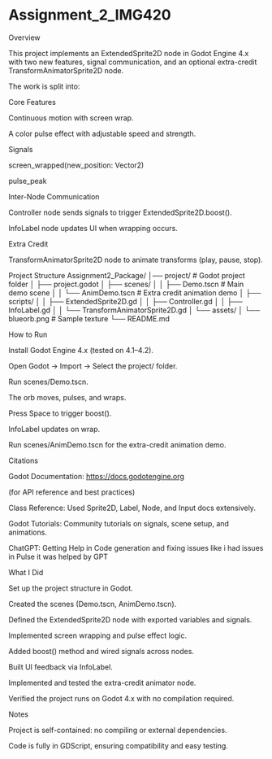 # Assignment_2_IMG420

Overview

This project implements an ExtendedSprite2D node in Godot Engine 4.x with two new features, signal communication, and an optional extra-credit TransformAnimatorSprite2D node.

The work is split into:

Core Features

Continuous motion with screen wrap.

A color pulse effect with adjustable speed and strength.

Signals

screen_wrapped(new_position: Vector2)

pulse_peak

Inter-Node Communication

Controller node sends signals to trigger ExtendedSprite2D.boost().

InfoLabel node updates UI when wrapping occurs.

Extra Credit

TransformAnimatorSprite2D node to animate transforms (play, pause, stop).

Project Structure
Assignment2_Package/
│── project/                # Godot project folder
│   ├── project.godot
│   ├── scenes/
│   │   ├── Demo.tscn        # Main demo scene
│   │   └── AnimDemo.tscn    # Extra credit animation demo
│   ├── scripts/
│   │   ├── ExtendedSprite2D.gd
│   │   ├── Controller.gd
│   │   ├── InfoLabel.gd
│   │   └── TransformAnimatorSprite2D.gd
│   └── assets/
│       └── blueorb.png      # Sample texture
└── README.md

How to Run

Install Godot Engine 4.x (tested on 4.1–4.2).

Open Godot → Import → Select the project/ folder.

Run scenes/Demo.tscn.

The orb moves, pulses, and wraps.

Press Space to trigger boost().

InfoLabel updates on wrap.

Run scenes/AnimDemo.tscn for the extra-credit animation demo.

Citations

Godot Documentation: https://docs.godotengine.org

(for API reference and best practices)

Class Reference: Used Sprite2D, Label, Node, and Input docs extensively.

Godot Tutorials: Community tutorials on signals, scene setup, and animations.

ChatGPT: Getting Help in Code generation and fixing issues like i had issues in Pulse it was helped by GPT

What I Did

Set up the project structure in Godot.

Created the scenes (Demo.tscn, AnimDemo.tscn).

Defined the ExtendedSprite2D node with exported variables and signals.

Implemented screen wrapping and pulse effect logic.

Added boost() method and wired signals across nodes.

Built UI feedback via InfoLabel.

Implemented and tested the extra-credit animator node.

Verified the project runs on Godot 4.x with no compilation required.

Notes

Project is self-contained: no compiling or external dependencies.

Code is fully in GDScript, ensuring compatibility and easy testing.

